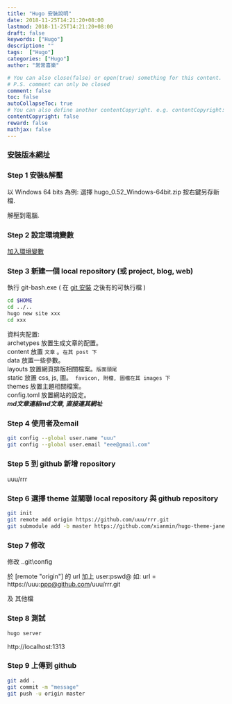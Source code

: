 ```yaml
---
title: "Hugo 安裝說明"
date: 2018-11-25T14:21:20+08:00
lastmod: 2018-11-25T14:21:20+08:00
draft: false
keywords: ["Hugo"]
description: ""
tags:  ["Hugo"]
categories: ["Hugo"]
author: "常常喜樂"

# You can also close(false) or open(true) something for this content.
# P.S. comment can only be closed
comment: false
toc: false
autoCollapseToc: true
# You can also define another contentCopyright. e.g. contentCopyright: "This is another copyright."
contentCopyright: false
reward: false
mathjax: false
---
```


### [安裝版本網址](https://github.com/gohugoio/hugo/releases "Hugo 安裝網址連結")

### Step 1 安裝&解壓

以 Windows 64 bits 為例:
選擇 hugo_0.52_Windows-64bit.zip 按右鍵另存新檔. 

解壓到電腦.

### Step 2 設定環境變數

[加入環境變數](https://joy.nctu.me/post/windows/env-var/)

### Step 3 新建一個 local repository (或 project, blog, web)

執行 git-bash.exe ( 在 [git 安裝](https://joy.nctu.me/post/git/git-install/) 之後有的可執行檔 )

```bash
cd $HOME
cd ../..
hugo new site xxx
cd xxx
```

資料夾配置:  
archetypes 放置生成文章的配置。  
content 放置 `文章` 。`在其 post 下`  
data 放置一些參數。  
layouts 放置網頁排版相關檔案。`版面頭尾`  
static 放置 css, js, 圖。` favicon, 附檔, 圖檔在其 images 下`  
themes 放置主題相關檔案。  
config.toml 放置網站的設定。  
***md文章連結md文章, 直接連其網址***

### Step 4 使用者及email

```bash
git config --global user.name "uuu"
git config --global user.email "eee@gmail.com"
```

### Step 5 到 github 新增 repository

uuu/rrr

### Step 6 選擇 theme 並關聯 local repository 與 github repository 

```bash
git init
git remote add origin https://github.com/uuu/rrr.git
git submodule add -b master https://github.com/xianmin/hugo-theme-jane.git themes/jane
```

### Step 7 修改

修改 .\.git\config 

於 [remote "origin"] 的 url 加上 user:pswd@
如:
	url = https://uuu:ppp@github.com/uuu/rrr.git

及 其他檔

### Step 8 測試

```bash
hugo server
```
http://localhost:1313

### Step 9 上傳到 github

```bash
git add .
git commit -m "message"
git push -u origin master
```
